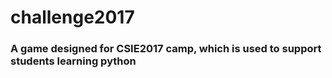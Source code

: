 # challenge2017
### A game designed for CSIE2017 camp, which is used to support students learning python
